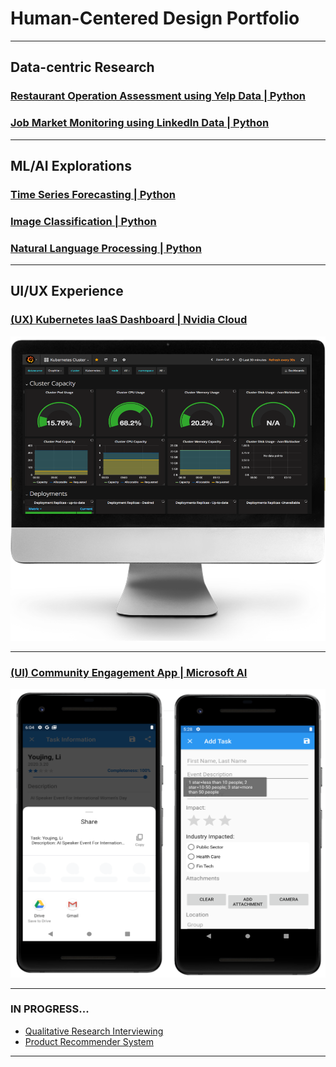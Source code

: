 # Human-Centered Design Portfolio

---
## Data-centric Research


### [Restaurant Operation Assessment using Yelp Data | Python](https://github.com/lilydia/Restaurant-Operation-Assessment-Using-Yelp-APIs)

### [Job Market Monitoring using LinkedIn Data | Python](https://github.com/lilydia/py-linkedin-jobs-scraper)



---
## ML/AI Explorations


### [Time Series Forecasting | Python](/pdf/StealthWealthPoster.pdf)

### [Image Classification | Python](https://github.com/lilydia/Image-Classfication-Using-RayTune)

### [Natural Language Processing | Python](https://github.com/lilydia/Amazon_Product_Reviews_Analysis/)




---

## UI/UX Experience

### [(UX) Kubernetes IaaS Dashboard | Nvidia Cloud](/pdf/k8s_v1.pdf)
<img src="images/k8s.PNG?raw=true"/>
<br>

---
### [(UI) Community Engagement App | Microsoft AI](/pdf/engage_v1.pdf)
<img src="images/engagementApp_pic.PNG?raw=true"/>
<br>

---


### IN PROGRESS...
- [Qualitative Research Interviewing](/sample_page.md)
- [Product Recommender System](/sample_page.md)	

---





